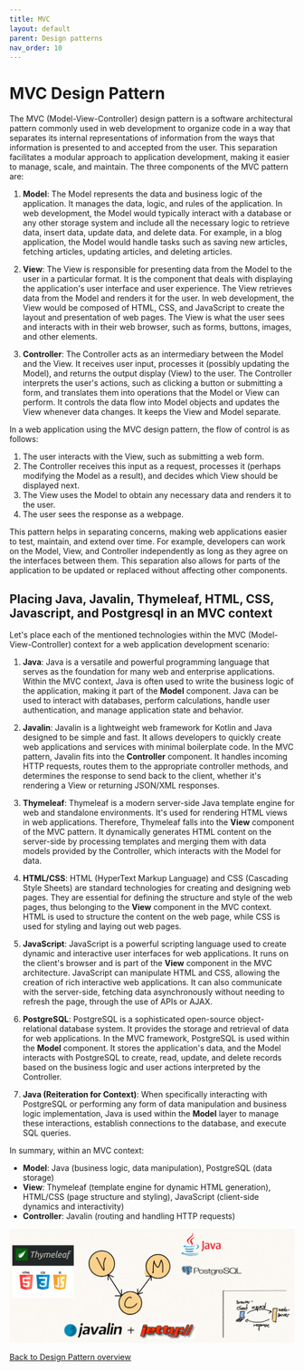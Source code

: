 ```yaml
---
title: MVC
layout: default
parent: Design patterns
nav_order: 10
---
```


# MVC Design Pattern

The MVC (Model-View-Controller) design pattern is a software architectural pattern commonly used in web development to organize code in a way that separates its internal representations of information from the ways that information is presented to and accepted from the user. This separation facilitates a modular approach to application development, making it easier to manage, scale, and maintain. The three components of the MVC pattern are:

1. **Model**: The Model represents the data and business logic of the application. It manages the data, logic, and rules of the application. In web development, the Model would typically interact with a database or any other storage system and include all the necessary logic to retrieve data, insert data, update data, and delete data. For example, in a blog application, the Model would handle tasks such as saving new articles, fetching articles, updating articles, and deleting articles.

2. **View**: The View is responsible for presenting data from the Model to the user in a particular format. It is the component that deals with displaying the application's user interface and user experience. The View retrieves data from the Model and renders it for the user. In web development, the View would be composed of HTML, CSS, and JavaScript to create the layout and presentation of web pages. The View is what the user sees and interacts with in their web browser, such as forms, buttons, images, and other elements.

3. **Controller**: The Controller acts as an intermediary between the Model and the View. It receives user input, processes it (possibly updating the Model), and returns the output display (View) to the user. The Controller interprets the user's actions, such as clicking a button or submitting a form, and translates them into operations that the Model or View can perform. It controls the data flow into Model objects and updates the View whenever data changes. It keeps the View and Model separate.

In a web application using the MVC design pattern, the flow of control is as follows:

1. The user interacts with the View, such as submitting a web form.
2. The Controller receives this input as a request, processes it (perhaps modifying the Model as a result), and decides which View should be displayed next.
3. The View uses the Model to obtain any necessary data and renders it to the user.
4. The user sees the response as a webpage.

This pattern helps in separating concerns, making web applications easier to test, maintain, and extend over time. For example, developers can work on the Model, View, and Controller independently as long as they agree on the interfaces between them. This separation also allows for parts of the application to be updated or replaced without affecting other components.

## Placing Java, Javalin, Thymeleaf, HTML, CSS, Javascript, and Postgresql in an MVC context

Let's place each of the mentioned technologies within the MVC (Model-View-Controller) context for a web application development scenario:

1. **Java**: Java is a versatile and powerful programming language that serves as the foundation for many web and enterprise applications. Within the MVC context, Java is often used to write the business logic of the application, making it part of the **Model** component. Java can be used to interact with databases, perform calculations, handle user authentication, and manage application state and behavior.

2. **Javalin**: Javalin is a lightweight web framework for Kotlin and Java designed to be simple and fast. It allows developers to quickly create web applications and services with minimal boilerplate code. In the MVC pattern, Javalin fits into the **Controller** component. It handles incoming HTTP requests, routes them to the appropriate controller methods, and determines the response to send back to the client, whether it's rendering a View or returning JSON/XML responses.

3. **Thymeleaf**: Thymeleaf is a modern server-side Java template engine for web and standalone environments. It's used for rendering HTML views in web applications. Therefore, Thymeleaf falls into the **View** component of the MVC pattern. It dynamically generates HTML content on the server-side by processing templates and merging them with data models provided by the Controller, which interacts with the Model for data.

4. **HTML/CSS**: HTML (HyperText Markup Language) and CSS (Cascading Style Sheets) are standard technologies for creating and designing web pages. They are essential for defining the structure and style of the web pages, thus belonging to the **View** component in the MVC context. HTML is used to structure the content on the web page, while CSS is used for styling and laying out web pages.

5. **JavaScript**: JavaScript is a powerful scripting language used to create dynamic and interactive user interfaces for web applications. It runs on the client's browser and is part of the **View** component in the MVC architecture. JavaScript can manipulate HTML and CSS, allowing the creation of rich interactive web applications. It can also communicate with the server-side, fetching data asynchronously without needing to refresh the page, through the use of APIs or AJAX.

6. **PostgreSQL**: PostgreSQL is a sophisticated open-source object-relational database system. It provides the storage and retrieval of data for web applications. In the MVC framework, PostgreSQL is used within the **Model** component. It stores the application's data, and the Model interacts with PostgreSQL to create, read, update, and delete records based on the business logic and user actions interpreted by the Controller.

7. **Java (Reiteration for Context)**: When specifically interacting with PostgreSQL or performing any form of data manipulation and business logic implementation, Java is used within the **Model** layer to manage these interactions, establish connections to the database, and execute SQL queries.

In summary, within an MVC context:

- **Model**: Java (business logic, data manipulation), PostgreSQL (data storage)
- **View**: Thymeleaf (template engine for dynamic HTML generation), HTML/CSS (page structure and styling), JavaScript (client-side dynamics and interactivity)
- **Controller**: Javalin (routing and handling HTTP requests)

![MVC](./images/mvc.jpg)

[Back to Design Pattern overview](./README.md)

